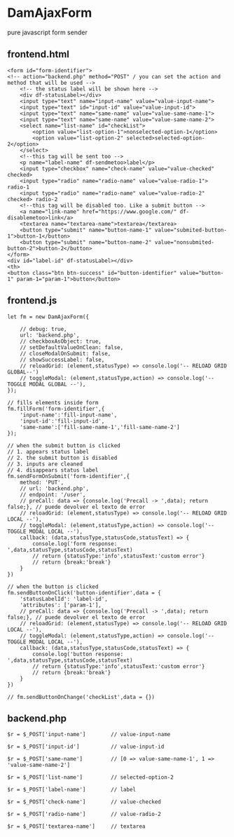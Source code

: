 # DamAjaxForm
pure javascript form sender

frontend.html
--------------------------------------------------------------------------------------------------------------


	<form id="form-identifier">
    <!-- action="backend.php" method="POST" / you can set the action and method that will be used -->
        <!-- the status label will be shown here -->
		<div df-statusLabel></div>
		<input type="text" name="input-name" value="value-input-name">
        <input type="text" id="input-id" value="value-input-id">
		<input type="text" name="same-name" value="value-same-name-1">
		<input type="text" name="same-name" value="value-same-name-2">
		<select name="list-name" id="checkList">
			<option value="list-option-1">nonselected-option-1</option>
			<option value="list-option-2" selected>selected-option-2</option>
		</select>
        <!--this tag will be sent too -->
		<p name="label-name" df-sendmetoo>label</p>
		<input type="checkbox" name="check-name" value="value-checked" checked>
		<input type="radio" name="radio-name" value="value-radio-1"> radio-1
		<input type="radio" name="radio-name" value="value-radio-2" checked> radio-2
        <!--this tag will be disabled too. Like a submit button -->
		<a name="link-name" href="https://www.google.com/" df-disablemetoo>link</a>
		<textarea name="textarea-name">textarea</textarea>
		<button type="submit" name="button-name-1" value="submited-button-1">button-1</button>
		<button type="submit" name="button-name-2" value="nonsubmited-button-2">button-2</button>
	</form>
	<div id="label-id" df-statusLabel></div>
	<th>
	<button class="btn btn-success" id="button-identifier" value="button-1" param-1="param-1">button</button>



frontend.js
--------------------------------------------------------------------------------------------------------------

    let fm = new DamAjaxForm({

		// debug: true,
		url: 'backend.php',
		// checkboxAsObject: true,
		// setDefaultValueOnClean: false,
		// closeModalOnSubmit: false,
		// showSuccessLabel: false,
		// reloadGrid: (element,statusType) => console.log('-- RELOAD GRID GLOBAL--')
		// toggleModal: (element,statusType,action) => console.log('-- TOGGLE MODAL GLOBAL --'),
	});

    // fills elements inside form
	fm.fillForm('form-identifier',{
		'input-name':'fill-input-name',
		'input-id':'fill-input-id',
		'same-name':['fill-same-name-1','fill-same-name-2']
	});

    // when the submit button is clicked
    // 1. appears status label
    // 2. the submit button is disabled
    // 3. inputs are cleaned
    // 4. disappears status label
	fm.sendFormOnSubmit('form-identifier',{
		method: 'PUT',
        // url: 'backend.php',
		// endpoint: '/user',
		// preCall: data => {console.log('Precall -> ',data); return false;}, // puede devolver el texto de error
		// reloadGrid: (element,statusType) => console.log('-- RELOAD GRID LOCAL --'),
		// toggleModal: (element,statusType,action) => console.log('-- TOGGLE MODAL LOCAL --'),
		callback: (data,statusType,statusCode,statusText) => {
			console.log('form response: ',data,statusType,statusCode,statusText)
			// return {statusType:'info',statusText:'custom error'}
			// return {break:'break'}
		}
	})
    
    // when the button is clicked
    fm.sendButtonOnClick('button-identifier',data = {
		'statusLabelId': 'label-id',
		'attributes': ['param-1'],
		// preCall: data => {console.log('Precall -> ',data); return false;}, // puede devolver el texto de error
		// reloadGrid: (element,statusType) => console.log('-- RELOAD GRID LOCAL --'),
		// toggleModal: (element,statusType,action) => console.log('-- TOGGLE MODAL LOCAL --'),
		callback: (data,statusType,statusCode,statusText) => {
			console.log('button response: ',data,statusType,statusCode,statusText)
			// return {statusType:'info',statusText:'custom error'}
			// return {break:'break'}
		}
	})

	// fm.sendButtonOnChange('checkList',data = {})


backend.php
--------------------------------------------------------------------------------------------------------------

	$r = $_POST['input-name']        // value-input-name

	$r = $_POST['input-id']          // value-input-id

	$r = $_POST['same-name']         // [0 => value-same-name-1', 1 => 'value-same-name-2']

	$r = $_POST['list-name']         // selected-option-2

	$r = $_POST['label-name']        // label

	$r = $_POST['check-name']        // value-checked

	$r = $_POST['radio-name']        // value-radio-2

	$r = $_POST['textarea-name']     // textarea